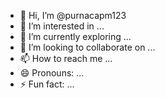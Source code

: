 - 👋 Hi, I’m @purnacapm123
- 👀 I’m interested in ...
- 🌱 I’m currently exploring ...
- 💞️ I’m looking to collaborate on ...
- 📫 How to reach me ...
- 😄 Pronouns: ...
- ⚡ Fun fact: ...

<!---
purnacapm123/purnacapm123 is a ✨ special ✨ repository because its `README.md` (this file) appears on your GitHub profile.
You can click the Preview link to take a look at your changes.
--->
